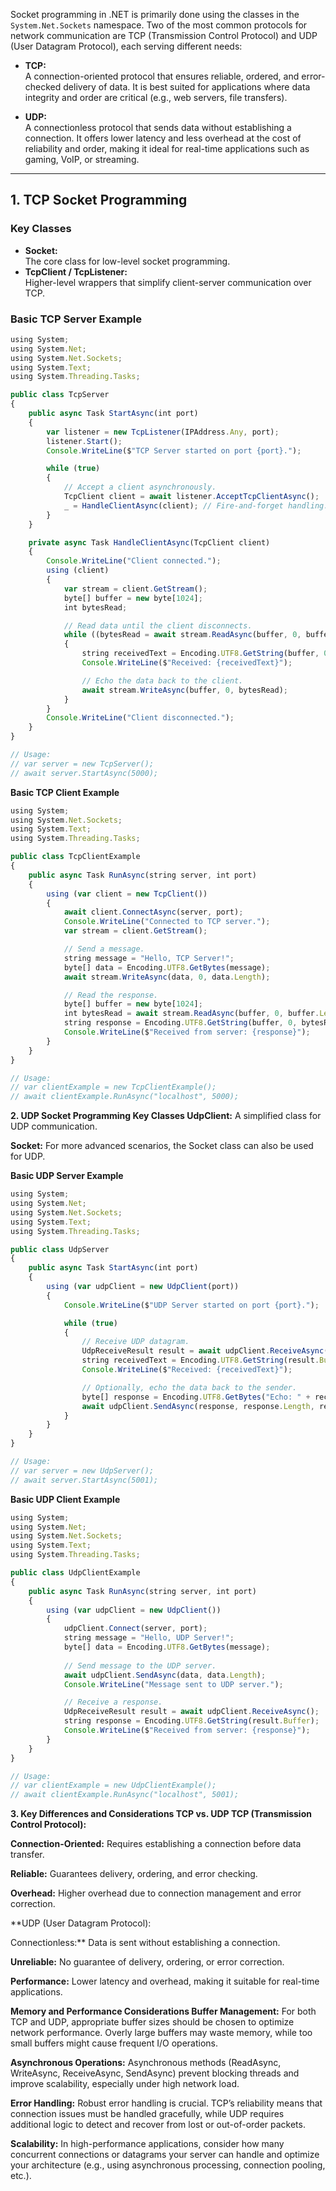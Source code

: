 Socket programming in .NET is primarily done using the classes in the `System.Net.Sockets` namespace. Two of the most common protocols for network communication are TCP (Transmission Control Protocol) and UDP (User Datagram Protocol), each serving different needs:

- **TCP:**  
  A connection-oriented protocol that ensures reliable, ordered, and error-checked delivery of data. It is best suited for applications where data integrity and order are critical (e.g., web servers, file transfers).

- **UDP:**  
  A connectionless protocol that sends data without establishing a connection. It offers lower latency and less overhead at the cost of reliability and order, making it ideal for real-time applications such as gaming, VoIP, or streaming.

---
## 1. TCP Socket Programming

### Key Classes
- **Socket:**  
  The core class for low-level socket programming.
- **TcpClient / TcpListener:**  
  Higher-level wrappers that simplify client-server communication over TCP.

### Basic TCP Server Example
```typescript
using System;
using System.Net;
using System.Net.Sockets;
using System.Text;
using System.Threading.Tasks;

public class TcpServer
{
    public async Task StartAsync(int port)
    {
        var listener = new TcpListener(IPAddress.Any, port);
        listener.Start();
        Console.WriteLine($"TCP Server started on port {port}.");

        while (true)
        {
            // Accept a client asynchronously.
            TcpClient client = await listener.AcceptTcpClientAsync();
            _ = HandleClientAsync(client); // Fire-and-forget handling.
        }
    }

    private async Task HandleClientAsync(TcpClient client)
    {
        Console.WriteLine("Client connected.");
        using (client)
        {
            var stream = client.GetStream();
            byte[] buffer = new byte[1024];
            int bytesRead;

            // Read data until the client disconnects.
            while ((bytesRead = await stream.ReadAsync(buffer, 0, buffer.Length)) > 0)
            {
                string receivedText = Encoding.UTF8.GetString(buffer, 0, bytesRead);
                Console.WriteLine($"Received: {receivedText}");

                // Echo the data back to the client.
                await stream.WriteAsync(buffer, 0, bytesRead);
            }
        }
        Console.WriteLine("Client disconnected.");
    }
}

// Usage:
// var server = new TcpServer();
// await server.StartAsync(5000);
```

**Basic TCP Client Example**
```typescript
using System;
using System.Net.Sockets;
using System.Text;
using System.Threading.Tasks;

public class TcpClientExample
{
    public async Task RunAsync(string server, int port)
    {
        using (var client = new TcpClient())
        {
            await client.ConnectAsync(server, port);
            Console.WriteLine("Connected to TCP server.");
            var stream = client.GetStream();

            // Send a message.
            string message = "Hello, TCP Server!";
            byte[] data = Encoding.UTF8.GetBytes(message);
            await stream.WriteAsync(data, 0, data.Length);

            // Read the response.
            byte[] buffer = new byte[1024];
            int bytesRead = await stream.ReadAsync(buffer, 0, buffer.Length);
            string response = Encoding.UTF8.GetString(buffer, 0, bytesRead);
            Console.WriteLine($"Received from server: {response}");
        }
    }
}

// Usage:
// var clientExample = new TcpClientExample();
// await clientExample.RunAsync("localhost", 5000);
```

**2. UDP Socket Programming
Key Classes
UdpClient:**
A simplified class for UDP communication.

**Socket:**
For more advanced scenarios, the Socket class can also be used for UDP.

**Basic UDP Server Example**
```typescript
using System;
using System.Net;
using System.Net.Sockets;
using System.Text;
using System.Threading.Tasks;

public class UdpServer
{
    public async Task StartAsync(int port)
    {
        using (var udpClient = new UdpClient(port))
        {
            Console.WriteLine($"UDP Server started on port {port}.");

            while (true)
            {
                // Receive UDP datagram.
                UdpReceiveResult result = await udpClient.ReceiveAsync();
                string receivedText = Encoding.UTF8.GetString(result.Buffer);
                Console.WriteLine($"Received: {receivedText}");

                // Optionally, echo the data back to the sender.
                byte[] response = Encoding.UTF8.GetBytes("Echo: " + receivedText);
                await udpClient.SendAsync(response, response.Length, result.RemoteEndPoint);
            }
        }
    }
}

// Usage:
// var server = new UdpServer();
// await server.StartAsync(5001);
```
**Basic UDP Client Example**
```typescript
using System;
using System.Net;
using System.Net.Sockets;
using System.Text;
using System.Threading.Tasks;

public class UdpClientExample
{
    public async Task RunAsync(string server, int port)
    {
        using (var udpClient = new UdpClient())
        {
            udpClient.Connect(server, port);
            string message = "Hello, UDP Server!";
            byte[] data = Encoding.UTF8.GetBytes(message);
            
            // Send message to the UDP server.
            await udpClient.SendAsync(data, data.Length);
            Console.WriteLine("Message sent to UDP server.");

            // Receive a response.
            UdpReceiveResult result = await udpClient.ReceiveAsync();
            string response = Encoding.UTF8.GetString(result.Buffer);
            Console.WriteLine($"Received from server: {response}");
        }
    }
}

// Usage:
// var clientExample = new UdpClientExample();
// await clientExample.RunAsync("localhost", 5001);
```

**3. Key Differences and Considerations
TCP vs. UDP
TCP (Transmission Control Protocol):**

**Connection-Oriented:**
Requires establishing a connection before data transfer.

**Reliable:**
Guarantees delivery, ordering, and error checking.

**Overhead:**
Higher overhead due to connection management and error correction.

**UDP (User Datagram Protocol):

Connectionless:**
Data is sent without establishing a connection.

**Unreliable:**
No guarantee of delivery, ordering, or error correction.

**Performance:**
Lower latency and overhead, making it suitable for real-time applications.

**Memory and Performance Considerations
Buffer Management:**
For both TCP and UDP, appropriate buffer sizes should be chosen to optimize network performance. Overly large buffers may waste memory, while too small buffers might cause frequent I/O operations.

**Asynchronous Operations:**
Asynchronous methods (ReadAsync, WriteAsync, ReceiveAsync, SendAsync) prevent blocking threads and improve scalability, especially under high network load.

**Error Handling:**
Robust error handling is crucial. TCP’s reliability means that connection issues must be handled gracefully, while UDP requires additional logic to detect and recover from lost or out-of-order packets.

**Scalability:**
In high-performance applications, consider how many concurrent connections or datagrams your server can handle and optimize your architecture (e.g., using asynchronous processing, connection pooling, etc.).